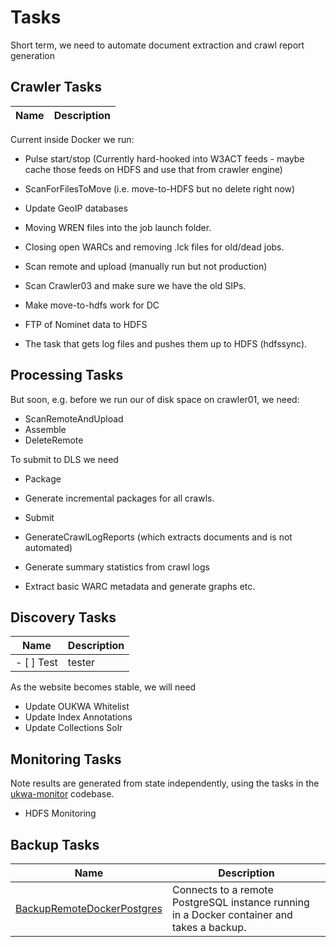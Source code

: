 Tasks
=====

Short term, we need to automate document extraction and crawl report generation



Crawler Tasks
-------------

| Name | Description |
|------|-------------|

Current inside Docker we run:
- Pulse start/stop (Currently hard-hooked into W3ACT feeds - maybe cache those feeds on HDFS and use that from crawler engine)
- ScanForFilesToMove (i.e. move-to-HDFS but no delete right now)

- Update GeoIP databases
- Moving WREN files into the job launch folder.
- Closing open WARCs and removing .lck files for old/dead jobs.
- Scan remote and upload (manually run but not production)
- Scan Crawler03 and make sure we have the old SIPs.
- Make move-to-hdfs work for DC
- FTP of Nominet data to HDFS


- The task that gets log files and pushes them up to HDFS (hdfssync).


Processing Tasks
----------------


But soon, e.g. before we run our of disk space on crawler01, we need:
- ScanRemoteAndUpload
- Assemble
- DeleteRemote

To submit to DLS we need
- Package
- Generate incremental packages for all crawls.
- Submit


- GenerateCrawlLogReports (which extracts documents and is not automated)
- Generate summary statistics from crawl logs
- Extract basic WARC metadata and generate graphs etc.


Discovery Tasks
------------

| Name | Description |
|------|-------------|
| - [ ] Test | tester |


As the website becomes stable, we will need
- Update OUKWA Whitelist
- Update Index Annotations
- Update Collections Solr


Monitoring Tasks
----------------

Note results are generated from state independently, using the tasks in the [ukwa-monitor](https://github.com/ukwa/ukwa-monitor) codebase.

- HDFS Monitoring



Backup Tasks
------------

| Name | Description |
|------|-------------|
| [BackupRemoteDockerPostgres](../shepherd/tasks/backup/postgresql.py) | Connects to a remote PostgreSQL instance running in a Docker container and takes a backup.|


